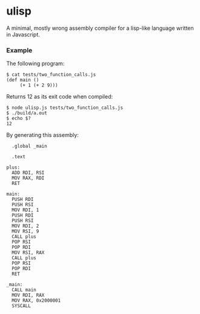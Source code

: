 # ulisp

A minimal, mostly wrong assembly compiler for a lisp-like language
written in Javascript.

### Example

The following program:

```
$ cat tests/two_function_calls.js
(def main ()
     (+ 1 (+ 2 9)))
```

Returns 12 as its exit code when compiled:

```
$ node ulisp.js tests/two_function_calls.js
$ ./build/a.out
$ echo $?
12
```

By generating this assembly:

```
  .global _main

  .text

plus:
  ADD RDI, RSI
  MOV RAX, RDI
  RET

main:
  PUSH RDI
  PUSH RSI
  MOV RDI, 1
  PUSH RDI
  PUSH RSI
  MOV RDI, 2
  MOV RSI, 9
  CALL plus
  POP RSI
  POP RDI
  MOV RSI, RAX
  CALL plus
  POP RSI
  POP RDI
  RET

_main:
  CALL main
  MOV RDI, RAX
  MOV RAX, 0x2000001
  SYSCALL
```

